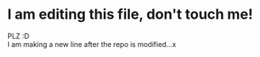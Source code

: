 # I am editing this file, don't touch me!
PLZ :D  
I am making a new line after the repo is modified...x
